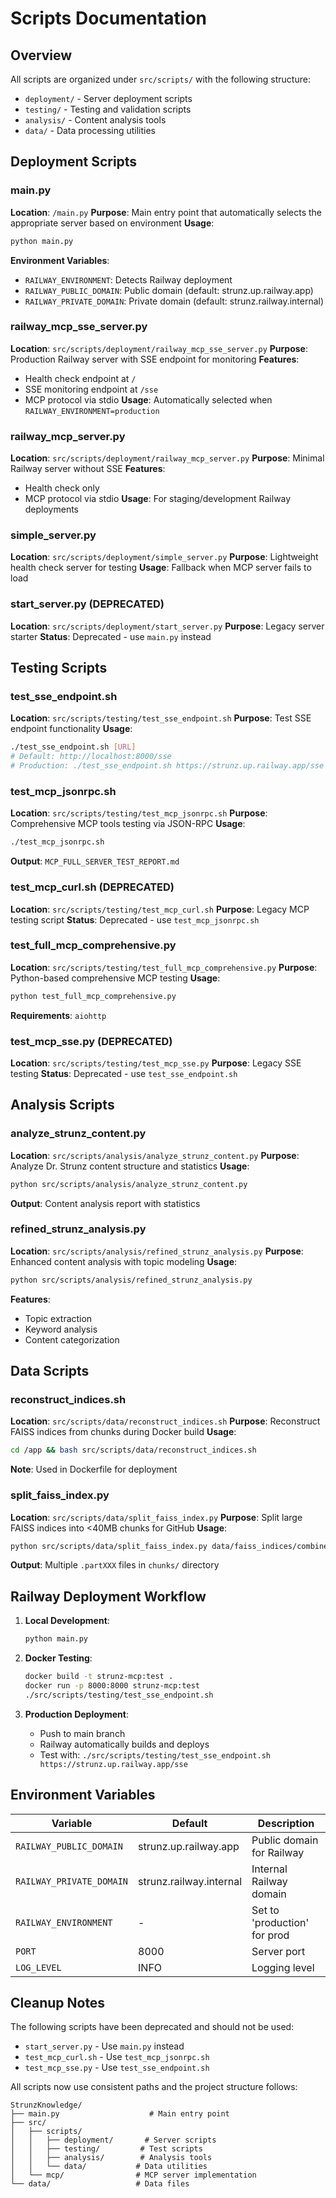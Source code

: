 # Scripts Documentation

## Overview

All scripts are organized under `src/scripts/` with the following structure:
- `deployment/` - Server deployment scripts
- `testing/` - Testing and validation scripts
- `analysis/` - Content analysis tools
- `data/` - Data processing utilities

## Deployment Scripts

### main.py
**Location**: `/main.py`
**Purpose**: Main entry point that automatically selects the appropriate server based on environment
**Usage**: 
```bash
python main.py
```
**Environment Variables**:
- `RAILWAY_ENVIRONMENT`: Detects Railway deployment
- `RAILWAY_PUBLIC_DOMAIN`: Public domain (default: strunz.up.railway.app)
- `RAILWAY_PRIVATE_DOMAIN`: Private domain (default: strunz.railway.internal)

### railway_mcp_sse_server.py
**Location**: `src/scripts/deployment/railway_mcp_sse_server.py`
**Purpose**: Production Railway server with SSE endpoint for monitoring
**Features**:
- Health check endpoint at `/`
- SSE monitoring endpoint at `/sse`
- MCP protocol via stdio
**Usage**: Automatically selected when `RAILWAY_ENVIRONMENT=production`

### railway_mcp_server.py
**Location**: `src/scripts/deployment/railway_mcp_server.py`
**Purpose**: Minimal Railway server without SSE
**Features**:
- Health check only
- MCP protocol via stdio
**Usage**: For staging/development Railway deployments

### simple_server.py
**Location**: `src/scripts/deployment/simple_server.py`
**Purpose**: Lightweight health check server for testing
**Usage**: Fallback when MCP server fails to load

### start_server.py (DEPRECATED)
**Location**: `src/scripts/deployment/start_server.py`
**Purpose**: Legacy server starter
**Status**: Deprecated - use `main.py` instead

## Testing Scripts

### test_sse_endpoint.sh
**Location**: `src/scripts/testing/test_sse_endpoint.sh`
**Purpose**: Test SSE endpoint functionality
**Usage**:
```bash
./test_sse_endpoint.sh [URL]
# Default: http://localhost:8000/sse
# Production: ./test_sse_endpoint.sh https://strunz.up.railway.app/sse
```

### test_mcp_jsonrpc.sh
**Location**: `src/scripts/testing/test_mcp_jsonrpc.sh`
**Purpose**: Comprehensive MCP tools testing via JSON-RPC
**Usage**:
```bash
./test_mcp_jsonrpc.sh
```
**Output**: `MCP_FULL_SERVER_TEST_REPORT.md`

### test_mcp_curl.sh (DEPRECATED)
**Location**: `src/scripts/testing/test_mcp_curl.sh`
**Purpose**: Legacy MCP testing script
**Status**: Deprecated - use `test_mcp_jsonrpc.sh`

### test_full_mcp_comprehensive.py
**Location**: `src/scripts/testing/test_full_mcp_comprehensive.py`
**Purpose**: Python-based comprehensive MCP testing
**Usage**:
```bash
python test_full_mcp_comprehensive.py
```
**Requirements**: `aiohttp`

### test_mcp_sse.py (DEPRECATED)
**Location**: `src/scripts/testing/test_mcp_sse.py`
**Purpose**: Legacy SSE testing
**Status**: Deprecated - use `test_sse_endpoint.sh`

## Analysis Scripts

### analyze_strunz_content.py
**Location**: `src/scripts/analysis/analyze_strunz_content.py`
**Purpose**: Analyze Dr. Strunz content structure and statistics
**Usage**:
```bash
python src/scripts/analysis/analyze_strunz_content.py
```
**Output**: Content analysis report with statistics

### refined_strunz_analysis.py
**Location**: `src/scripts/analysis/refined_strunz_analysis.py`
**Purpose**: Enhanced content analysis with topic modeling
**Usage**:
```bash
python src/scripts/analysis/refined_strunz_analysis.py
```
**Features**:
- Topic extraction
- Keyword analysis
- Content categorization

## Data Scripts

### reconstruct_indices.sh
**Location**: `src/scripts/data/reconstruct_indices.sh`
**Purpose**: Reconstruct FAISS indices from chunks during Docker build
**Usage**:
```bash
cd /app && bash src/scripts/data/reconstruct_indices.sh
```
**Note**: Used in Dockerfile for deployment

### split_faiss_index.py
**Location**: `src/scripts/data/split_faiss_index.py`
**Purpose**: Split large FAISS indices into <40MB chunks for GitHub
**Usage**:
```bash
python src/scripts/data/split_faiss_index.py data/faiss_indices/combined_index.faiss
```
**Output**: Multiple `.partXXX` files in `chunks/` directory

## Railway Deployment Workflow

1. **Local Development**:
   ```bash
   python main.py
   ```

2. **Docker Testing**:
   ```bash
   docker build -t strunz-mcp:test .
   docker run -p 8000:8000 strunz-mcp:test
   ./src/scripts/testing/test_sse_endpoint.sh
   ```

3. **Production Deployment**:
   - Push to main branch
   - Railway automatically builds and deploys
   - Test with: `./src/scripts/testing/test_sse_endpoint.sh https://strunz.up.railway.app/sse`

## Environment Variables

| Variable | Default | Description |
|----------|---------|-------------|
| `RAILWAY_PUBLIC_DOMAIN` | strunz.up.railway.app | Public domain for Railway |
| `RAILWAY_PRIVATE_DOMAIN` | strunz.railway.internal | Internal Railway domain |
| `RAILWAY_ENVIRONMENT` | - | Set to 'production' for prod |
| `PORT` | 8000 | Server port |
| `LOG_LEVEL` | INFO | Logging level |

## Cleanup Notes

The following scripts have been deprecated and should not be used:
- `start_server.py` - Use `main.py` instead
- `test_mcp_curl.sh` - Use `test_mcp_jsonrpc.sh`
- `test_mcp_sse.py` - Use `test_sse_endpoint.sh`

All scripts now use consistent paths and the project structure follows:
```
StrunzKnowledge/
├── main.py                    # Main entry point
├── src/
│   ├── scripts/
│   │   ├── deployment/       # Server scripts
│   │   ├── testing/         # Test scripts
│   │   ├── analysis/        # Analysis tools
│   │   └── data/           # Data utilities
│   └── mcp/                # MCP server implementation
└── data/                   # Data files
```